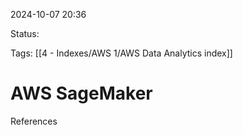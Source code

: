 2024-10-07 20:36

Status:

Tags:
[[4 - Indexes/AWS 1/AWS Data Analytics index]]

# AWS SageMaker




References 
[]()